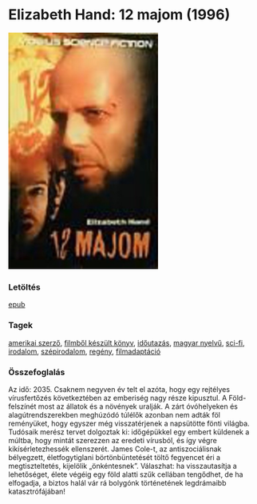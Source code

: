 # <a name="id_779">Elizabeth Hand: 12 majom (1996)</a>
<img src="https://github.com/BercziSandor/calibre_lib/raw/main/libs/main/Elizabeth%20Hand/12%20Majom%20%28779%29/cover.jpg" alt="cover" width="300"/>

### Letöltés
[epub](https://github.com/BercziSandor/calibre_lib/raw/main/libs/main/Elizabeth%20Hand/12%20Majom%20%28779%29/12%20majom%20-%20Elizabeth%20Hand.epub)

### Tagek
[amerikai szerző](https://github.com/berczisandor/calibre_lib/libs/main/blob/main/_tags/amerikai%20szerz%c5%91.md), [filmből készült könyv](https://github.com/berczisandor/calibre_lib/libs/main/blob/main/_tags/filmb%c5%91l%20k%c3%a9sz%c3%bclt%20k%c3%b6nyv.md), [időutazás](https://github.com/berczisandor/calibre_lib/libs/main/blob/main/_tags/id%c5%91utaz%c3%a1s.md), [magyar nyelvű](https://github.com/berczisandor/calibre_lib/libs/main/blob/main/_tags/magyar%20nyelv%c5%b1.md), [sci-fi](https://github.com/berczisandor/calibre_lib/libs/main/blob/main/_tags/sci-fi.md), [irodalom](https://github.com/berczisandor/calibre_lib/libs/main/blob/main/_tags/irodalom.md), [szépirodalom](https://github.com/berczisandor/calibre_lib/libs/main/blob/main/_tags/sz%c3%a9pirodalom.md), [regény](https://github.com/berczisandor/calibre_lib/libs/main/blob/main/_tags/reg%c3%a9ny.md), [filmadaptáció](https://github.com/berczisandor/calibre_lib/libs/main/blob/main/_tags/filmadapt%c3%a1ci%c3%b3.md)

### Összefoglalás
<p class="description">Az idő: 2035. Csaknem negyven év telt el azóta, hogy egy rejtélyes vírusfertőzés következtében az emberiség nagy része kipusztul. A Föld-felszínét most az állatok és a növények uralják. A zárt óvóhelyeken és alagútrendszerekben meghúzódó túlélők azonban nem adták föl reményüket, hogy egyszer még visszatérjenek a napsütötte fönti világba. Tudósaik merész tervet dolgoztak ki: időgépükkel egy embert küldenek a múltba, hogy mintát szerezzen az eredeti vírusból, és így végre kikísérletezhessék ellenszerét. James Cole-t, az antiszociálisnak bélyegzett, életfogytiglani börtönbüntetését töltő fegyencet éri a megtiszteltetés, kijelölik „önkéntesnek”. Válaszhat: ha visszautasítja a lehetőséget, élete végéig egy föld alatti szűk cellában tengődhet, de ha elfogadja, a biztos halál vár rá bolygónk történetének legdrámaibb katasztrófájában!</p>


